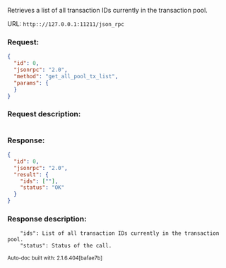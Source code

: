 Retrieves a list of all transaction IDs currently in the transaction pool.

URL: ```http:://127.0.0.1:11211/json_rpc```
### Request: 
```json
{
  "id": 0,
  "jsonrpc": "2.0",
  "method": "get_all_pool_tx_list",
  "params": {
  }
}
```
### Request description: 
```

```
### Response: 
```json
{
  "id": 0,
  "jsonrpc": "2.0",
  "result": {
    "ids": [""],
    "status": "OK"
  }
}
```
### Response description: 
```
    "ids": List of all transaction IDs currently in the transaction pool.
    "status": Status of the call.

```
<sub>Auto-doc built with: 2.1.6.404[bafae7b]</sub>